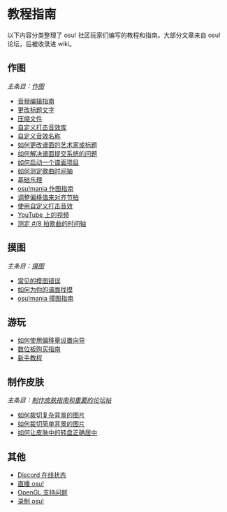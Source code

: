 # 教程指南

以下内容分类整理了 osu! 社区玩家们编写的教程和指南。大部分文章来自 osu! 论坛，后被收录进 wiki。

## 作图

*主条目：[作图](/wiki/Beatmapping)*

- [音频编辑指南](Audio_Editing)
- [更改标题文字](/wiki/Beatmap/Title_text#changing-title-text)
- [压缩文件](Compressing_files)
- [自定义打击音效库](Custom_Hitsound_Library)
- [自定义音效名称](Custom_Sample_Overrides)
- [如何更改谱面的艺术家或标题](Changing_the_Artist_or_Title)
- [如何解决谱面提交系统的问题](BSS_Issues)
- [如何启动一个谱面项目](Starting_a_Beatmap_Project)
- [如何测定歌曲时间轴](How_to_Time_Songs)
- [基础乐理](/wiki/Music_theory)
- [osu!mania 作图指南](osu!mania_Mapping_Guide)
- [调整偏移值来对齐节拍](Setting_the_Offset_on_the_Correct_Beat)
- [使用自定义打击音效](Using_custom_hitsounds)
- [YouTube 上的视频](Videos_from_YouTube)
- [测定 #/8 拍歌曲的时间轴](Timing_Songs_With_8-Signatures)

## 摸图

*主条目：[摸图](/wiki/Modding)*

- [常见的摸图错误](Common_modding_mistakes)
- [如何为你的谱面找摸](Getting_Your_Map_Modded)
- [osu!mania 摸图指南](osu!mania_modding_guide)

## 游玩

- [如何使用偏移量设置向导](How_to_Use_the_Offset_Wizard)
- [数位板购买指南](Tablet_Purchase)
- [新手教程](Beginner's_Tutorial)

## 制作皮肤

*主条目：[制作皮肤指南和重要的论坛帖](/wiki/Skinning/Guides_and_important_threads)*

- [如何裁切复杂背景的图片](Cropping_with_Complex_Backgrounds)
- [如何裁切简单背景的图片](Cropping_with_Simple_Backgrounds)
- [如何让皮肤中的转盘正确居中](Making_Properly_Centred_Spinners)

## 其他

- [Discord 在线状态](Discord_Rich_Presence)
- [直播 osu!](Livestreaming_osu!)
- [OpenGL 支持问题](OpenGL_Support_Issues)
- [录制 osu!](Recording_osu!)
